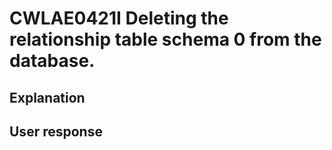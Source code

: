 # CWLAE0421I Deleting the relationship table schema 0 from the database.

## Explanation

## User response